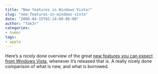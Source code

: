 ```yaml
---
title: "New features in Windows Vista!"
slug: "new-features-in-windows-vista"
date: "2006-04-15T01:14:00-06:00"
author: "fak3r"
categories:
- humor
tags:
- apple
---
```


Here’s a nicely done overview of the great [new features you can expect from Windows Vista](http://video.google.com/videoplay?docid=-4134446112378047444&q=Motorrider&pl=true), whenever it’s released that is.  A really nicely done comparison of what is new, and what is borrowed.
